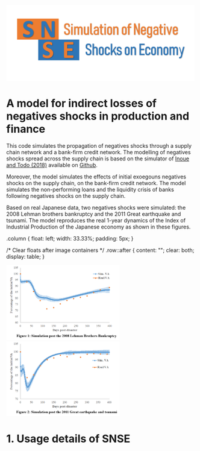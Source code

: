 <img src="images/logo.png" width = "500">

# A model for indirect losses of negatives shocks in production and finance

This code simulates the propagation of negatives shocks through a supply chain network and a bank-firm credit network. The modelling of negatives shocks spread across the supply chain is based on the simulator of 
[Inoue and Todo (2018)](https://www.rieti.go.jp/jp/publications/dp/18e013.pdf) available on [Github](https://github.com/HiroyasuInoue/ProductionNetworkSimulator).

Moreover, the model simulates the effects of initial exoegouns negatives shocks on the supply chain, on the bank-firm credit network. The model simulates the non-performing loans and the liquidity crisis of banks following 
negatives shocks on the supply chain.

Based on real Japanese data, two negatives shocks were simulated: the 2008 Lehman brothers bankruptcy and the 2011 Great earthquake and tsunami. The model reproduces the real 1-year dynamics of the Index of Industrial Production of
 the Japanese economy as shown in these figures.
 
.column {
  float: left;
  width: 33.33%;
  padding: 5px;
}

/* Clear floats after image containers */
.row::after {
  content: "";
  clear: both;
  display: table;
}

<div class="row">
  <div class="column">
    <img src="images/Fig1.png" width = "300">
  </div>
  <div class="column">
    <img src="images/Fig2.png" width = "300">
  </div>
</div>

# 1. Usage details of SNSE

